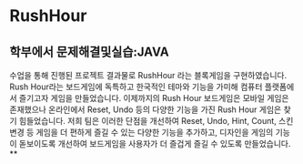 # RushHour
## 학부에서 문제해결및실습:JAVA 
수업을 통해 진행된 프로젝트 결과물로
RushHour 라는 블록게임을 구현하였습니다.
 Rush Hour라는 보드게임에 독특하고 한국적인 테마와 기능을 가미해 컴퓨터 플랫폼에
서 즐기고자 게임을 만들었습니다.
이제까지의 Rush Hour 보드게임은 모바일 게임은 존재했으나 온라인에서 Reset, Undo 등의
다양한 기능을 가진 Rush Hour 게임은 찾기 힘들었습니다.
저희 팀은 이러한 단점을 개선하여 Reset, Undo, Hint, Count, 스킨 변경 등
게임을 더 편하게 즐길 수 있는 다양한 기능을
추가하고, 디자인을 게임의 기능이 돋보이도록 개선하여
보드게임을 사용자가 더 즐겁게 즐길 수 있도록 만들었습니다.
**
